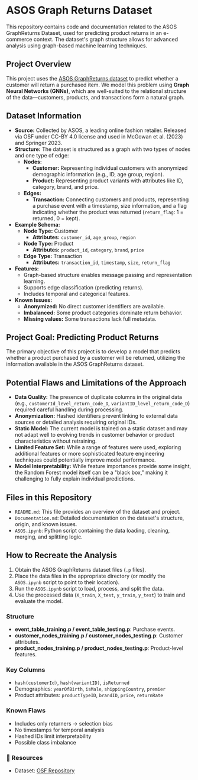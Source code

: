 
# ASOS Graph Returns Dataset

This repository contains code and documentation related to the ASOS GraphReturns Dataset, used for predicting product returns in an e-commerce context. The dataset's graph structure allows for advanced analysis using graph-based machine learning techniques.

##  Project Overview

This project uses the [ASOS GraphReturns dataset](https://drive.google.com/drive/folders/1xpCMMrpNtFms7KKrCIVClTbYNZQUcSpg?usp=sharing) to predict whether a customer will return a purchased item. We model this problem using **Graph Neural Networks (GNNs)**, which are well-suited to the relational structure of the data—customers, products, and transactions form a natural graph.

## Dataset Information

*   **Source:** Collected by ASOS, a leading online fashion retailer. Released via OSF under CC-BY 4.0 license and used in McGowan et al. (2023) and Springer 2023.
*   **Structure:** The dataset is structured as a graph with two types of nodes and one type of edge:
    *   **Nodes:**
        *   **Customer:** Representing individual customers with anonymized demographic information (e.g., ID, age group, region).
        *   **Product:** Representing product variants with attributes like ID, category, brand, and price.
    *   **Edges:**
        *   **Transaction:** Connecting customers and products, representing a purchase event with a timestamp, size information, and a flag indicating whether the product was returned (`return_flag`: 1 = returned, 0 = kept).
*   **Example Schema:**
    *   **Node Type:** Customer
        *   **Attributes:** `customer_id`, `age_group`, `region`
    *   **Node Type:** Product
        *   **Attributes:** `product_id`, `category`, `brand`, `price`
    *   **Edge Type:** Transaction
        *   **Attributes:** `transaction_id`, `timestamp`, `size`, `return_flag`
*   **Features:**
    *   Graph-based structure enables message passing and representation learning.
    *   Supports edge classification (predicting returns).
    *   Includes temporal and categorical features.
*   **Known Issues:**
    *   **Anonymized:** No direct customer identifiers are available.
    *   **Imbalanced:** Some product categories dominate return behavior.
    *   **Missing values:** Some transactions lack full metadata.

## Project Goal: Predicting Product Returns

The primary objective of this project is to develop a model that predicts whether a product purchased by a customer will be returned, utilizing the information available in the ASOS GraphReturns dataset.

## Potential Flaws and Limitations of the Approach

*   **Data Quality:** The presence of duplicate columns in the original data (e.g., `customerId_level_return_code_D`, `variantID_level_return_code_D`) required careful handling during processing.
*   **Anonymization:** Hashed identifiers prevent linking to external data sources or detailed analysis requiring original IDs.
*   **Static Model:** The current model is trained on a static dataset and may not adapt well to evolving trends in customer behavior or product characteristics without retraining.
*   **Limited Feature Set:** While a range of features were used, exploring additional features or more sophisticated feature engineering techniques could potentially improve model performance.
*   **Model Interpretability:** While feature importances provide some insight, the Random Forest model itself can be a "black box," making it challenging to fully explain individual predictions.

## Files in this Repository

*   `README.md`: This file provides an overview of the dataset and project.
*   `Documentation.md`: Detailed documentation on the dataset's structure, origin, and known issues.
*   `ASOS.ipynb`: Python script containing the data loading, cleaning, merging, and splitting logic.


## How to Recreate the Analysis

1.  Obtain the ASOS GraphReturns dataset files (`.p` files).
2.  Place the data files in the appropriate directory (or modify the `ASOS.ipynb` script to point to their location).
3.  Run the `ASOS.ipynb` script to load, process, and split the data.
4.  Use the processed data (`X_train`, `X_test`, `y_train`, `y_test`) to train and evaluate the model.

### Structure
- **event_table_training.p / event_table_testing.p**: Purchase events.
- **customer_nodes_training.p / customer_nodes_testing.p**: Customer attributes.
- **product_nodes_training.p / product_nodes_testing.p**: Product-level features.

### Key Columns
- `hash(customerId)`, `hash(variantID)`, `isReturned`
- Demographics: `yearOfBirth`, `isMale`, `shippingCountry`, `premier`
- Product attributes: `productTypeID`, `brandID`, `price`, `returnRate`

### Known Flaws
- Includes only returners → selection bias
- No timestamps for temporal analysis
- Hashed IDs limit interpretability
- Possible class imbalance

### 🔗 Resources
- Dataset: [OSF Repository](https://osf.io/c793h/)


